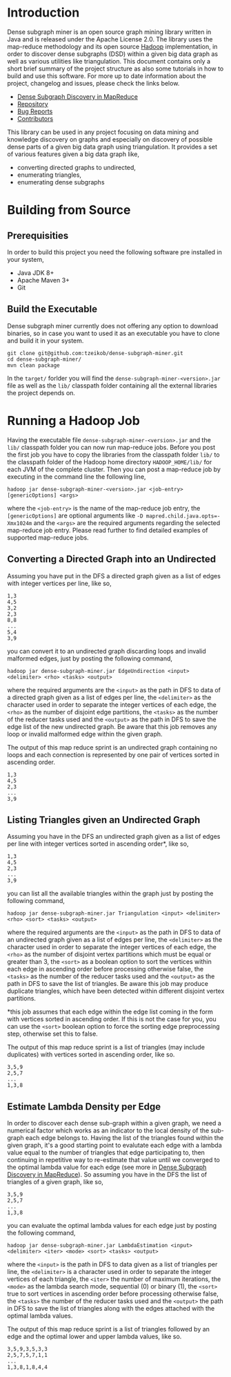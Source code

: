 # Introduction #
Dense subgraph miner is an open source graph mining library written in Java and is released under the Apache License 2.0. The library uses the map-reduce methodology and its open source [Hadoop](http://hadoop.apache.org/) implementation, in order to discover dense subgraphs (DSD) within a given big data graph as well as various utilities like triangulation. This document contains only a short brief summary of the project structure as also some tutorials in how to build and use this software. For more up to date information about the project, changelog and issues, please check the links below.

* [Dense Subgraph Discovery in MapReduce](http://ikee.lib.auth.gr/record/131717/files/GRI-2013-10394.pdf?version=1)
* [Repository](https://github.com/tzeikob/dense-subgraph-miner)
* [Bug Reports](https://github.com/tzeikob/dense-subgraph-miner/issues)
* [Contributors](https://github.com/tzeikob/dense-subgraph-miner/graphs/contributors)

This library can be used in any project focusing on data mining and knowledge discovery on graphs and especially on discovery of possible dense parts of a given big data graph using triangulation. It provides a set of various features given a big data graph like,

* converting directed graphs to undirected,
* enumerating triangles,
* enumerating dense subgraphs

# Building from Source #
## Prerequisities ##

In order to build this project you need the following software pre installed in your system,

* Java JDK 8+
* Apache Maven 3+
* Git

## Build the Executable ##
Dense subgraph miner currently does not offering any option to download binaries, so in case you want to used it as an executable you have to clone and build it in your system.

```
git clone git@github.com:tzeikob/dense-subgraph-miner.git
cd dense-subgraph-miner/
mvn clean package
```

In the `target/` forlder you will find the `dense-subgraph-miner-<version>.jar` file as well as the `lib/` classpath folder containing all the external libraries the project depends on.

# Running a Hadoop Job #
Having the executable file `dense-subgraph-miner-<version>.jar` and the `lib/` classpath folder you can now run map-reduce jobs. Before you post the first job you have to copy the libraries from the classpath folder `lib/` to the classpath folder of the Hadoop home directory `HADOOP_HOME/lib/` for each JVM of the complete cluster. Then you can post a map-reduce job by executing in the command line the following line,

```
hadoop jar dense-subgraph-miner-<version>.jar <job-entry> [genericOptions] <args>
```

where the `<job-entry>` is the name of the map-reduce job entry, the `[genericOptions]` are optional arguments like `-D mapred.child.java.opts=-Xmx1024m` and the `<args>` are the required arguments regarding the selected map-reduce job entry. Please read further to find detailed examples of supported map-reduce jobs.

## Converting a Directed Graph into an Undirected ##
Assuming you have put in the DFS a directed graph given as a list of edges with integer vertices per line, like so,

```
1,3
4,5
3,2
2,3
8,8
...
5,4
3,9
```

you can convert it to an undirected graph discarding loops and invalid malformed edges, just by posting the following command,

```
hadoop jar dense-subgraph-miner.jar EdgeUndirection <input> <delimiter> <rho> <tasks> <output>
```

where the required arguments are the `<input>` as the path in DFS to data of a directed graph given as a list of edges per line, the `<delimiter>` as the character used in order to separate the integer vertices of each edge, the `<rho>` as the number of disjoint edge partitions, the `<tasks>` as the number of the reducer tasks used and the `<output>` as the path in DFS to save the edge list of the new undirected graph. Be aware that this job removes any loop or invalid malformed edge within the given graph.

The output of this map reduce sprint is an undirected graph containing no loops and each connection is represented by one pair of vertices sorted in ascending order.

```
1,3
4,5
2,3
...
3,9
```

## Listing Triangles given an Undirected Graph ##
Assuming you have in the DFS an undirected graph given as a list of edges per line with integer vertices sorted in ascending order*, like so,

```
1,3
4,5
2,3
...
3,9
```

you can list all the available triangles within the graph just by posting the following command,

```
hadoop jar dense-subgraph-miner.jar Triangulation <input> <delimiter> <rho> <sort> <tasks> <output>
```

where the required arguments are the `<input>` as the path in DFS to data of an undirected graph given as a list of edges per line, the `<delimiter>` as the character used in order to separate the integer vertices of each edge, the `<rho>` as the number of disjoint vertex partitions which must be equal or greater than 3, the `<sort>` as a boolean option to sort the vertices within each edge in ascending order before processing otherwise false, the `<tasks>` as the number of the reducer tasks used and the `<output>` as the path in DFS to save the list of triangles. Be aware this job may produce duplicate triangles, which have been detected within different disjoint vertex partitions.

*this job assumes that each edge within the edge list coming in the form with vertices sorted in ascending order. If this is not the case for you, you can use the `<sort>` boolean option to force the sorting edge preprocessing step, otherwise set this to false.

The output of this map reduce sprint is a list of triangles (may include duplicates) with vertices sorted in ascending order, like so.

```
3,5,9
2,5,7
...
1,3,8
```

## Estimate Lambda Density per Edge ##
In order to discover each dense sub-graph within a given graph, we need a numerical factor which works as an indicator to the local density of the sub-graph each edge belongs to. Having the list of the triangles found within the given graph, it's a good starting point to evalutate each edge with a lambda value equal to the number of triangles that edge participating to, then continuing in repetitive way to re-estimate that value until we converged to the optimal lambda value for each edge (see more in [Dense Subgraph Discovery in MapReduce](http://ikee.lib.auth.gr/record/131717/files/GRI-2013-10394.pdf?version=1)). So assuming you have in the DFS the list of triangles of a given graph, like so,

```
3,5,9
2,5,7
...
1,3,8
```

you can evaluate the optimal lambda values for each edge just by posting the following command,

```
hadoop jar dense-subgraph-miner.jar LambdaEstimation <input> <delimiter> <iter> <mode> <sort> <tasks> <output>
```

where the `<input>` is the path in DFS to data given as a list of triangles per line, the `<delimiter>` is a character used in order to separate the integer vertices of each triangle, the `<iter>` the number of maximum iterations, the `<mode>` as the lambda search mode, sequential (0) or binary (1), the `<sort>` true to sort vertices in ascending order before processing otherwise false, the `<tasks>` the number of the reducer tasks used and the `<output>` the path in DFS to save the list of triangles along with the edges attached with the optimal lambda values.

The output of this map reduce sprint is a list of triangles followed by an edge and the optimal lower and upper lambda values, like so.

```
3,5,9,3,5,3,3
2,5,7,5,7,1,1
...
1,3,8,1,8,4,4

```

